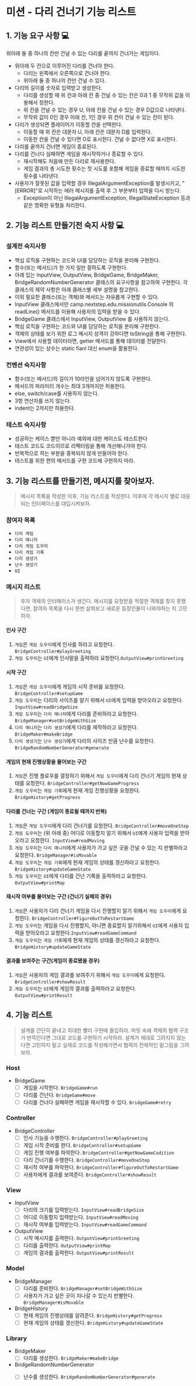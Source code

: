 # 미션 - 다리 건너기 기능 리스트

## 1. 기능 요구 사항 💻

위아래 둘 중 하나의 칸만 건널 수 있는 다리를 끝까지 건너가는 게임이다.

- 위아래 두 칸으로 이루어진 다리를 건너야 한다.
    - 다리는 왼쪽에서 오른쪽으로 건너야 한다.
    - 위아래 둘 중 하나의 칸만 건널 수 있다.
- 다리의 길이를 숫자로 입력받고 생성한다.
    - 다리를 생성할 때 위 칸과 아래 칸 중 건널 수 있는 칸은 0과 1 중 무작위 값을 이용해서 정한다.
    - 위 칸을 건널 수 있는 경우 U, 아래 칸을 건널 수 있는 경우 D값으로 나타낸다.
    - 무작위 값이 0인 경우 아래 칸, 1인 경우 위 칸이 건널 수 있는 칸이 된다.
- 다리가 생성되면 플레이어가 이동할 칸을 선택한다.
    - 이동할 때 위 칸은 대문자 U, 아래 칸은 대문자 D를 입력한다.
    - 이동한 칸을 건널 수 있다면 O로 표시한다. 건널 수 없다면 X로 표시한다.
- 다리를 끝까지 건너면 게임이 종료된다.
- 다리를 건너다 실패하면 게임을 재시작하거나 종료할 수 있다.
    - 재시작해도 처음에 만든 다리로 재사용한다.
    - 게임 결과의 총 시도한 횟수는 첫 시도를 포함해 게임을 종료할 때까지 시도한 횟수를 나타낸다.
- 사용자가 잘못된 값을 입력할 경우 IllegalArgumentException를 발생시키고, "[ERROR]"로 시작하는 에러 메시지를 출력 후 그 부분부터 입력을 다시 받는다.
    - Exception이 아닌 IllegalArgumentException, IllegalStateException 등과 같은 명확한 유형을 처리한다.

## 2. 기능 리스트 만들기전 숙지 사항 💻

### 설계전 숙지사항

- 핵심 로직을 구현하는 코드와 UI를 담당하는 로직을 분리해 구현한다.
- 함수(또는 메서드)가 한 가지 일만 잘하도록 구현한다.
- 아래 있는 InputView, OutputView, BridgeGame, BridgeMaker, BridgeRandomNumberGenerator 클래스의 요구사항을 참고하여 구현한다.
  각 클래스의 제약 사항은 아래 클래스별 세부 설명을 참고한다.
- 이외 필요한 클래스(또는 객체)와 메서드는 자유롭게 구현할 수 있다.
- InputView 클래스에서만 camp.nextstep.edu.missionutils.Console 의 readLine() 메서드를 이용해 사용자의 입력을 받을 수 있다.
- BridgeGame 클래스에서 InputView, OutputView 를 사용하지 않는다.
- 핵심 로직을 구현하는 코드와 UI를 담당하는 로직을 분리해 구현한다.
- 객체의 상태를 보기 위한 로그 메시지 성격이 강하다면 toString을 통해 구현한다.
- View에서 사용할 데이터라면, getter 메서드를 통해 데이터를 전달한다.
- 연관성이 있는 상수는 static fianl 대신 enum을 활용한다.

### 컨벤션 숙지사항

- 함수(또는 메서드)의 길이가 10라인을 넘어가지 않도록 구현한다.
- 메서드의 파라미터 개수는 최대 3개까지만 허용한다.
- else, switch/case를 사용하지 않는다.
- 3항 연산자를 쓰지 않는다.
- indent는 2까지만 허용한다.

### 테스트 숙지사항

- 성공하는 케이스 뿐만 아니라 예외에 대한 케이스도 테스트한다
- 테스트 코드도 코드이므로 리팩터링을 통해 개선해나가야 한다.
- 반복적으로 하는 부분을 중복되지 않게 만들어야 한다.
- 테스트를 위한 편의 메서드를 구현 코드에 구현하지 마라.

## 3. 기능 리스트를 만들기전, 메시지를 찾아보자.

> 메시지 목록을 작성한 이후, 기능 리스트를 작성한다. 이후에 각 메시지 별로 대응되는 인터페이스를 대입시켜보자.

### 참여자 목록

- `다리 게임`
- `다리 매니저`
- `다리 게임 도우미`
- `다리 게임 기록`
- `다리 생성기`
- `난수 생성기`
- `UI`

### 메시지 리스트

> 후자 객체의 인터페이스가 생긴다. 메시지를 요청받을 적절한 객체를 찾지 못했다면, 참여자 목록을 다시 한번 살펴보고 새로운 등장인물이 나와야하는 지 고민하자.

#### 인사 구간

1. `게임`은 `게임 도우미`에게 인사를 하라고 요청한다. `BridgeController#playGreeting`
2. `게임 도우미`는 `UI`에게 인사말을 출력하라 요청한다.`OutputView#printGreeting`

#### 시작 구간

1. `게임`은 `게임 도우미`에게 게임의 시작 준비를 요청한다. `BridgeController#setupGame`
2. `게임 도우미`는 다리의 사이즈를 알기 위해서 `UI`에게 입력을 받아오라고 요청한다. `InputView#readBridgeSize`
3. `게임 도우미`는 `다리 매니저`에게 다리를 준비하라고 요청한다.  `BridgeManager#setBridgeWithSize`
4. `다리 매니저`는 `다리 생성기`에게 다리를 제작하라고 요청한다. `BridgeMaker#makeBridge`
5. `다리 생성기`는 `난수 생성기`에게 다리의 사이즈 만큼 난수를 요청한다. `BridgeRandomNumberGenerator#generate`

#### 게임의 현재 진행상황을 물어보는 구간

1. `게임`은 진행 플로우를 결정하기 위해서 `게임 도우미`에게 다리 건너기 게임의 현재 상태를 요청한다. `BridgeController#getNowGameProgress`
2. `게임 도우미`는 `게임 기록`에게 현재 게임 진행상황을 요청한다. `BridgeHistory#getProgress`

#### 다리를 건너는 구간 (게임이 종료될 때까지 반복)

1. `게임`은 `게임 도우미`에게 다리 건너기를 요청한다. `BridgeController#moveOneStep`
2. `게임 도우미`는 (위 아래 중) 어디로 이동할지 알기 위해서 `UI`에게 사용자 입력을 받아오라고 요청한다. `InputView#readMoving`
3. `게임 도우미`는 `다리 매니저`에게 사용자가 가고 싶은 곳을 건널 수 있는 지 판별하라고 요청한다. `BridgeManager#isMovable`
4. `게임 도우미`는 `게임 기록`에게 현재 게임의 상태를 갱신하라고 요청한다. `BridgeHistory#updateGameState`
5. `게임 도우미`는 `UI`에게 다리를 건넌 기록을 출력하라고 요청한다. `OutputView#printMap`

#### 재시작 여부를 물어보는 구간 (건너기 실패의 경우)

1. `게임`은 사용자가 다리 건너기 게임을 다시 진행할지 알기 위해서 `게임 도우미`에게 요청한다. `BridgeController#figureOutToRestartGame`
2. `게임 도우미`는 게임을 다시 진행할지, 아니면 종료할지 알기위해서 `UI`에게 사용자 입력을 받아오라고 요청한다.`InputView#readGameCommand`
3. `게임 도우미`는 `게임 기록`에게 현재 게임의 상태를 갱신하라고 요청한다. `BridgeHistory#updateGameState`

#### 결과를 보여주는 구간(게임이 종료됐을 경우)

1. `게임`은 사용자의 게임 결과를 보여주기 위해서 `게임 도우미`에게 요청한다. `BridgeController#showResult`
2. `게임 도우미`는 `UI`에게 게임의 결과를 출력하라고 요청한다. `OutputView#printResult`

## 4. 기능 리스트

> 설계를 간단히 끝내고 최대한 빨리 구현에 돌입하라. 머릿 속에 객체의 협력 구조가 번뜩인다면 그대로 코드를 구현하기 시작하라.
> 설계가 제대로 그려지지 않는다면 고민하지 말고 실제로 코드를 작성해가면서 협력의 전체적인 밑그림을 그려보라.

### Host

- BridgeGame
    - [ ] 게임을 시작한다. `BridgeGame#run`
    - [ ] 다리를 건넌다. `BridgeGame#move`
    - [ ] 다리를 건너다 실패하면 게임을 재시작할 수 있다. `BridgeGame#retry`

### Controller

- BridgeController
    - [ ] 인사 기능을 수행한다. `BridgeController#playGreeting`
    - [ ] 게임 시작 준비를 한다. `BridgeController#setupGame`
    - [ ] 게임 진행 여부를 파악한다. `BridgeController#getNowGameCodition`
    - [ ] 다리 건너기를 수행한다. `BridgeController#moveOneStep`
    - [ ] 재시작 여부를 파악한다. `BridgeController#figureOutToRestartGame`
    - [ ] 사용자에게 결과를 보여준다. `BridgeController#showResult`

### View

- InputView
    - [ ] 다리의 크기를 입력받는다. `InputView#readBridgeSize`
    - [ ] 어디로 이동할지 입력받는다. `InputView#readMoving`
    - [ ] 재시작 여부를 입력받는다. `InputView#readGameCommand`

- OutputView
    - [ ] 시작 메시지를 출력한다. `OutputView#printGreeting`
    - [ ] 다리를 출력한다. `OutputView#printMap`
    - [ ] 게임의 결과를 출력한다. `OutputView#printResult`

### Model

- BridgeManager
    - [ ] 다리를 준비한다. `BridgeManager#setBridgeWithSize`
    - [ ] 사용자가 가고 싶은 곳이 지나갈 수 있는지 판별한다. `BridgeManager#isMovable`

- BridgeHistory
    - [ ] 현재 게임의 진행상태를 알려준다. `BridgeHistory#getProgress`
    - [ ] 현재 게임의 상태를 갱신한다. `BridgeHistory#updateGameState`

### Library

- BridgeMaker
    - [ ] 다리를 생성한다. `BridgeMaker#makeBridge`

- BridgeRandomNumberGenerator
    - [ ] 난수를 생성한다. `BridgeRandomNumberGenerator#generate`







